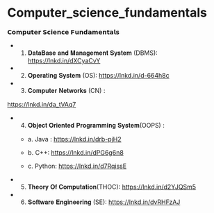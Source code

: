 # Computer_science_fundamentals

𝗖𝗼𝗺𝗽𝘂𝘁𝗲𝗿 𝗦𝗰𝗶𝗲𝗻𝗰𝗲 𝗙𝘂𝗻𝗱𝗮𝗺𝗲𝗻𝘁𝗮𝗹𝘀

- 1. 𝐃𝐚𝐭𝐚𝐁𝐚𝐬𝐞 𝐚𝐧𝐝 𝐌𝐚𝐧𝐚𝐠𝐞𝐦𝐞𝐧𝐭 𝐒𝐲𝐬𝐭𝐞𝐦 (DBMS):
https://lnkd.in/dXCyaCvY


- 2. 𝐎𝐩𝐞𝐫𝐚𝐭𝐢𝐧𝐠 𝐒𝐲𝐬𝐭𝐞𝐦 (OS):
https://lnkd.in/d-664h8c


- 3. 𝐂𝐨𝐦𝐩𝐮𝐭𝐞𝐫 𝐍𝐞𝐭𝐰𝐨𝐫𝐤𝐬 (CN) :

https://lnkd.in/da_tVAq7


- 4. 𝐎𝐛𝐣𝐞𝐜𝐭 𝐎𝐫𝐢𝐞𝐧𝐭𝐞𝐝 𝐏𝐫𝐨𝐠𝐫𝐚𝐦𝐦𝐢𝐧𝐠 𝐒𝐲𝐬𝐭𝐞𝐦(OOPS) :

    - a. Java : https://lnkd.in/drb-pjH2

    - b. C++: https://lnkd.in/dPG6g6n8

    - c. Python: https://lnkd.in/d7RqissE



- 5. 𝐓𝐡𝐞𝐨𝐫𝐲 𝐎𝐟 𝐂𝐨𝐦𝐩𝐮𝐭𝐚𝐭𝐢𝐨𝐧(THOC):
https://lnkd.in/d2YJQSm5


- 6. 𝐒𝐨𝐟𝐭𝐰𝐚𝐫𝐞 𝐄𝐧𝐠𝐢𝐧𝐞𝐞𝐫𝐢𝐧𝐠 (SE):
https://lnkd.in/dvRHFzAJ
